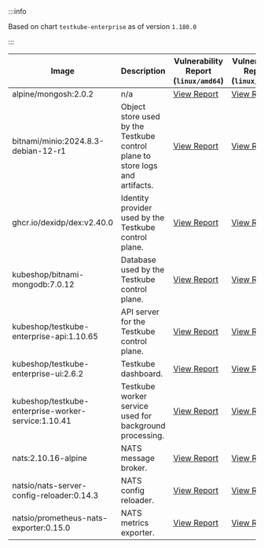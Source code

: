 :::info

Based on chart `testkube-enterprise` as of version `1.180.0`

:::

| Image | Description | Vulnerability Report (`linux/amd64`) | Vulnerability Report (`linux/arm64`) |
|-------|-------------|--------------------------------------|--------------------------------------|
| alpine/mongosh:2.0.2 | n/a | [View Report](./mongosh-2.0.2_linux_amd64.md) | [View Report](./mongosh-2.0.2_linux_arm64.md) |
| bitnami/minio:2024.8.3-debian-12-r1 | Object store used by the Testkube control plane to store logs and artifacts. | [View Report](./minio-2024.8.3-debian-12-r1_linux_amd64.md) | [View Report](./minio-2024.8.3-debian-12-r1_linux_arm64.md) |
| ghcr.io/dexidp/dex:v2.40.0 | Identity provider used by the Testkube control plane. | [View Report](./dex-v2.40.0_linux_amd64.md) | [View Report](./dex-v2.40.0_linux_arm64.md) |
| kubeshop/bitnami-mongodb:7.0.12 | Database used by the Testkube control plane. | [View Report](./bitnami-mongodb-7.0.12_linux_amd64.md) | [View Report](./bitnami-mongodb-7.0.12_linux_arm64.md) |
| kubeshop/testkube-enterprise-api:1.10.65 | API server for the Testkube control plane. | [View Report](./testkube-enterprise-api-1.10.65_linux_amd64.md) | [View Report](./testkube-enterprise-api-1.10.65_linux_arm64.md) |
| kubeshop/testkube-enterprise-ui:2.6.2 | Testkube dashboard. | [View Report](./testkube-enterprise-ui-2.6.2_linux_amd64.md) | [View Report](./testkube-enterprise-ui-2.6.2_linux_arm64.md) |
| kubeshop/testkube-enterprise-worker-service:1.10.41 | Testkube worker service used for background processing. | [View Report](./testkube-enterprise-worker-service-1.10.41_linux_amd64.md) | [View Report](./testkube-enterprise-worker-service-1.10.41_linux_arm64.md) |
| nats:2.10.16-alpine | NATS message broker. | [View Report](./nats-2.10.16-alpine_linux_amd64.md) | [View Report](./nats-2.10.16-alpine_linux_arm64.md) |
| natsio/nats-server-config-reloader:0.14.3 | NATS config reloader. | [View Report](./nats-server-config-reloader-0.14.3_linux_amd64.md) | [View Report](./nats-server-config-reloader-0.14.3_linux_arm64.md) |
| natsio/prometheus-nats-exporter:0.15.0 | NATS metrics exporter. | [View Report](./prometheus-nats-exporter-0.15.0_linux_amd64.md) | [View Report](./prometheus-nats-exporter-0.15.0_linux_arm64.md) |
